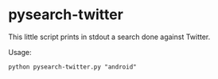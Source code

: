 # pysearch-twitter #

This little script prints in stdout a search done against Twitter.

Usage:
```
python pysearch-twitter.py "android"
```